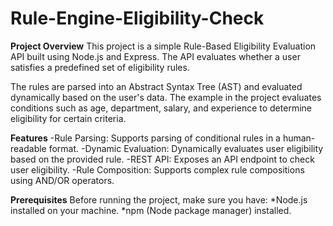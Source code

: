 # Rule-Engine-Eligibility-Check
**Project Overview**
This project is a simple Rule-Based Eligibility Evaluation API built using Node.js and Express. The API evaluates whether a user satisfies a predefined set of eligibility rules.

The rules are parsed into an Abstract Syntax Tree (AST) and evaluated dynamically based on the user's data. The example in the project evaluates conditions such as age, department, salary, and experience to determine eligibility for certain criteria.

**Features**
\-Rule Parsing: Supports parsing of conditional rules in a human-readable format.
\-Dynamic Evaluation: Dynamically evaluates user eligibility based on the provided rule.
\-REST API: Exposes an API endpoint to check user eligibility.
\-Rule Composition: Supports complex rule compositions using AND/OR operators.

**Prerequisites**
Before running the project, make sure you have:
*Node.js installed on your machine.
*npm (Node package manager) installed.
